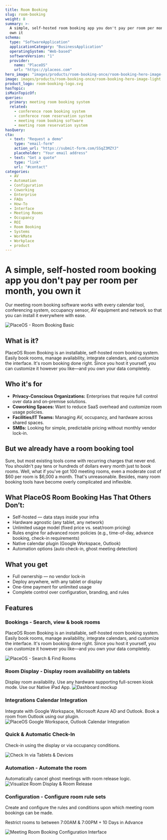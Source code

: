 ```yaml
---
title: Room Booking
slug: room-booking
weight: 8
summary: >-
  A simple, self-hosted room booking app you don't pay per room per month, you
  own it
schema:
  type: "SoftwareApplication"
  applicationCategory: "BusinessApplication"
  operatingSystem: "Web-based"
  softwareVersion: "1"
  provider:
    name: "PlaceOS"
    url: "https://placeos.com"  
hero_image: "images/products/room-booking-once/room-booking-hero-image-light.webp"
image: images/products/room-booking-once/room-booking-hero-image-light.webp
product_logo: room-booking-logo.svg
hasTopic:
isMainTopicOf:
queries:
  primary: meeting room booking system
  related:
    - conference room booking system
    - conferece room reservation system
    - meeting room booking software
    - meeting room reservation system
hasQuery:
cta:
  - text: "Request a demo"
    type: "email-form"  
    action_url: "https://submit-form.com/SSqZ3MZYJ"  
    placeholder: "Your email address"
  - text: "Get a quote"
    type: "link"
    url: "#contact" 
categories:
  - AV
  - Automation
  - Configuration
  - Coworking
  - Enterprise
  - FAQs
  - How-To
  - Interface
  - Meeting Rooms
  - Occupancy
  - ROI
  - Room Booking
  - Systems
  - WorkMate
  - Workplace
  - product
---
```

# A simple, self-hosted room booking app you don't pay per room per month, you own it
Our meeting room booking software works with every calendar tool, conferencing system, occupancy sensor, AV equipment and network so that you can install it everywhere with ease.

![PlaceOS - Room Booking Basic](/images/products/room-booking-once/placeos-room-booking-basic-app-find-a-space.webp)

## What is it?

PlaceOS Room Booking is an installable, self-hosted room booking system. Easily book rooms, manage availability, integrate calendars, and customize the interface. It's room booking done right. Since you host it yourself, you can customize it however you like—and you own your data completely.

## Who it's for

- **Privacy-Conscious Organizations:** Enterprises that require full control over data and on-premise solutions.
- **Coworking Spaces:** Want to reduce SaaS overhead and customize room usage policies.
- **Facilities/IT Teams:** Managing AV, occupancy, and hardware across shared spaces.
- **SMBs:** Looking for simple, predictable pricing without monthly vendor lock-in.

## But we already have a room booking tool

Sure, but most existing tools come with recurring charges that never end. You shouldn't pay tens or hundreds of dollars every month just to book rooms. Well, what if you've got 100 meeting rooms, even a moderate cost of $60 per room is $6,000 a month. That's unreasonable. Besides, many room booking tools have become overly complicated and inflexible.

## What PlaceOS Room Booking Has That Others Don’t:

- Self-hosted — data stays inside your infra
- Hardware agnostic (any tablet, any network)
- Unlimited usage model (fixed price vs. seat/room pricing)
- Rules engine for advanced room policies (e.g., time-of-day, advance booking, check-in requirements)
- Native calendar plugin (Google Workspace, Outlook)
- Automation options (auto check-in, ghost meeting detection)
## What you get
- Full ownership — no vendor lock-in
- Deploy anywhere, with any tablet or display
- One-time payment for unlimited usage
- Complete control over configuration, branding, and rules
## Features
### Bookings - Search, view & book rooms
PlaceOS Room Booking is an installable, self-hosted room booking system. Easily book rooms, manage availability, integrate calendars, and customize the interface. It's room booking done right. Since you host it yourself, you can customize it however you like—and you own your data completely.

![PlaceOS - Search & Find Rooms](/images/products/room-booking-once/room-booking-list-favourite-selected.webp)

### Room Display - Display room availability on tablets
Display room availability. Use any hardware supporting full-screen kiosk mode.  Use our Native iPad App.
![Dashboard mockup](/images/products/room-booking-once/room-booking-list-favourite-selected.webp)

### Integrations Calendar Integration
Integrate with Google Workspace, Microsoft Azure AD and Outlook. Book a room from Outlook using our plugin.
![PlaceOS Google Workspace, Outlook Calendar Integration](/images/products/room-booking-once/outlook-plugin.00-03-16-05.still001-copy.webp)

### Quick & Automatic Check-In
Check-in using the display or via occupancy conditions.

![Check In via Tablets & Devices](/images/products/room-booking-once/check-in-upcoming-meeting-room.webp)

### Automation - Automate the room
Automatically cancel ghost meetings with room release logic.
![Visualize Room Display & Room Release](/images/products/room-booking-once/room-display-room-release.webp)

### Configuration - Configure room rule sets
Create and configure the rules and conditions upon which meeting room bookings can be made.

Restrict rooms to between 7:00AM & 7:00PM + 10 Days in Advance

![Meeting Room Booking Configuration Interface](/images/products/room-booking-once/workmate-room-management-rule-set-configuration-3-p-1080.webp)


